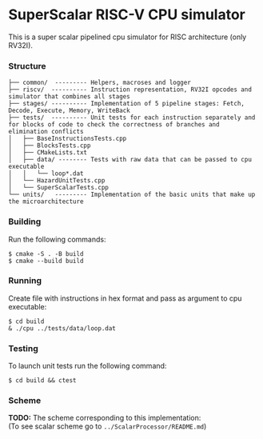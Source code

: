 # SuperScalar RISC-V CPU simulator
This is a super scalar pipelined cpu simulator for RISC architecture (only RV32I).
### Structure
```
├── common/  --------- Helpers, macroses and logger
├── riscv/  ---------- Instruction representation, RV32I opcodes and simulator that combines all stages
├── stages/ ---------- Implementation of 5 pipeline stages: Fetch, Decode, Execute, Memory, WriteBack
├── tests/  ---------- Unit tests for each instruction separately and for blocks of code to check the correctness of branches and elimination conflicts
│   ├── BaseInstructionsTests.cpp
│   ├── BlocksTests.cpp
│   ├── CMakeLists.txt
│   ├── data/ -------- Tests with raw data that can be passed to cpu executable
│   │   └── loop*.dat
│   └── HazardUnitTests.cpp
│   └── SuperScalarTests.cpp
└── units/   --------- Implementation of the basic units that make up the microarchitecture
```
### Building
Run the following commands:
```
$ cmake -S . -B build
$ cmake --build build
```
### Running
Create file with instructions in hex format and pass as argument to cpu executable:
```
$ cd build 
& ./cpu ../tests/data/loop.dat
```
### Testing
To launch unit tests run the following command:
```
$ cd build && ctest
```
### Scheme
**TODO:** The scheme corresponding to this implementation:  
(To see scalar scheme go to `../ScalarProcessor/README.md`)


